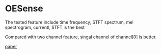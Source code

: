 # OESense
The tested feature include time frequency, STFT spectrum, mel spectrogram, currentl, STFT is the best

Compared with two channel feature, singal channel of channel[0] is better.

[paper](https://www.researchgate.net/publication/352713439_OESense_employing_occlusion_effect_for_in-ear_human_sensing)
